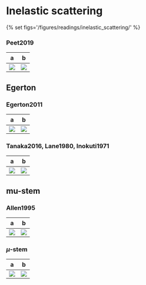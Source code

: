 # Inelastic scattering

{% set figs='/figures/readings/inelastic_scattering/' %}


### Peet2019

a  | b
-- | --
[![]({{figs}}peet2019_1.png)]({{figs}}peet2019_1.png) | [![]({{figs}}peet2019_2.png)]({{figs}}peet2019_2.png)


## Egerton
### Egerton2011

a  | b
-- | --
[![]({{figs}}egerton1.png)]({{figs}}egerton1.png) | [![]({{figs}}egerton2.png)]({{figs}}egerton2.png)

### Tanaka2016, Lane1980, Inokuti1971

a  | b
-- | --
[![]({{figs}}tanaka2016_1.png)]({{figs}}tanaka2016_1.png) | [![]({{figs}}tanaka2016_2.png)]({{figs}}tanaka2016_2.png)




## mu-stem
### Allen1995
a  | b
-- | --
[![]({{figs}}allen1995_1.png)]({{figs}}allen1995_1.png) | [![]({{figs}}allen1995_2.png)]({{figs}}allen1995_2.png)


### $\mu$-stem
a  | b
-- | --
[![]({{figs}}mustem1.png)]({{figs}}mustem1.png) | [![]({{figs}}mustem2.png)]({{figs}}mustem2.png)

